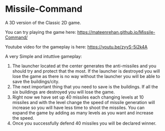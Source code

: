 # Missile-Command
A 3D version of the Classic 2D game.

You can try playing the game here: https://mateenrehan.github.io/Missile-Command/

Youtube video for the gameplay is here: https://youtu.be/zyyS-5i2k4A

A very Simple and intuttive gameplay:
1) The launcher located at the center generates the anti-missiles and you should try and protect that the most. If the launcher is destroyed you will lose the game as there is no way without the launcher you will be able to save the buildings/city.
2) The next important thing that you need to save is the buildings. If all the six buildings are destroyed you will lose the game.
3) Right now we have set up 40 missiles each changing levels at 10 missiles and with the level change the speed of missile generation will increase so you will have less time to shoot the missiles. You can expand the game by adding as many levels as you want and increase the speed.
4) Once you successfully defend 40 missiles you will be declared winner.

